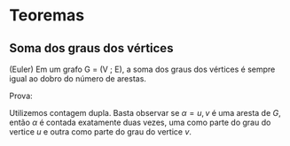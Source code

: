 # Teoremas


## Soma dos graus dos vértices

(Euler) Em um grafo G = (V ; E), a soma dos graus dos vértices é sempre igual ao dobro do número de arestas.

Prova:

Utilizemos contagem dupla. Basta observar se $\alpha = {u, v}$ é uma aresta de $G$, então $\alpha$ é contada exatamente duas vezes, uma como parte do grau do vertice $u$ e outra como parte do grau do vertice $v$.
